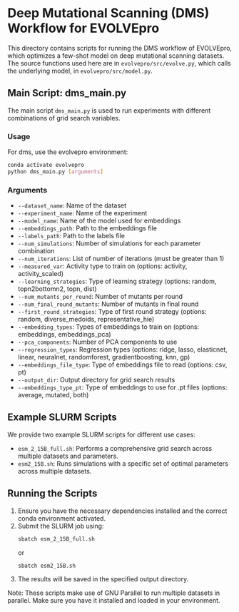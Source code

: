 # Deep Mutational Scanning (DMS) Workflow for EVOLVEpro

This directory contains scripts for running the DMS workflow of EVOLVEpro, which optimizes a few-shot model on deep mutational scanning datasets. The source functions used here are in `evolvepro/src/evolve.py`, which calls the underlying model, in `evolvepro/src/model.py`.

## Main Script: dms_main.py

The main script `dms_main.py` is used to run experiments with different combinations of grid search variables.

### Usage

For dms, use the evolvepro environment:

```bash
conda activate evolvepro
python dms_main.py [arguments]
```

### Arguments

- `--dataset_name`: Name of the dataset
- `--experiment_name`: Name of the experiment
- `--model_name`: Name of the model used for embeddings
- `--embeddings_path`: Path to the embeddings file
- `--labels_path`: Path to the labels file
- `--num_simulations`: Number of simulations for each parameter combination
- `--num_iterations`: List of number of iterations (must be greater than 1)
- `--measured_var`: Activity type to train on (options: activity, activity_scaled)
- `--learning_strategies`: Type of learning strategy (options: random, topn2bottomn2, topn, dist)
- `--num_mutants_per_round`: Number of mutants per round
- `--num_final_round_mutants`: Number of mutants in final round
- `--first_round_strategies`: Type of first round strategy (options: random, diverse_medoids, representative_hie)
- `--embedding_types`: Types of embeddings to train on (options: embeddings, embeddings_pca)
- `--pca_components`: Number of PCA components to use
- `--regression_types`: Regression types (options: ridge, lasso, elasticnet, linear, neuralnet, randomforest, gradientboosting, knn, gp)
- `--embeddings_file_type`: Type of embeddings file to read (options: csv, pt)
- `--output_dir`: Output directory for grid search results
- `--embeddings_type_pt`: Type of embeddings to use for .pt files (options: average, mutated, both)

## Example SLURM Scripts

We provide two example SLURM scripts for different use cases:

- `esm_2_15B_full.sh`: Performs a comprehensive grid search across multiple datasets and parameters.
- `esm2_15B.sh`: Runs simulations with a specific set of optimal parameters across multiple datasets.

## Running the Scripts

1. Ensure you have the necessary dependencies installed and the correct conda environment activated.
2. Submit the SLURM job using:
   ```bash
   sbatch esm_2_15B_full.sh
   ```
   or
   ```bash
   sbatch esm2_15B.sh
   ```
3. The results will be saved in the specified output directory.

Note: These scripts make use of GNU Parallel to run multiple datasets in parallel. Make sure you have it installed and loaded in your environment.
